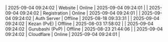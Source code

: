| 2025-09-04 09:24:02 | Website | Online | 2025-09-04 09:24:01 |
| 2025-09-04 09:24:02 | Registration | Online | 2025-09-04 09:24:01 |
| 2025-09-04 09:24:02 | Auth Server | Offline | 2025-08-18 09:33:31 |
| 2025-09-04 09:24:02 | Kezan (PvE) | Offline | 2025-08-03 17:58:02 |
| 2025-09-04 09:24:02 | Gurubashi (PvP) | Offline | 2025-08-23 21:44:06 |
| 2025-09-04 09:24:02 | Cloudflare | Online | 2025-09-04 09:24:01 |
